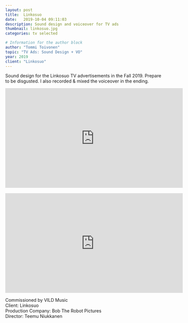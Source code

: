 ```yaml
---
layout: post
title:  Linkosuo
date:   2019-10-04 09:11:03
description: Sound design and voiceover for TV ads
thumbnail: linkosuo.jpg
categories: tv selected

# Information for the author block
author: "Tommi Toivonen"
topic: "TV Ads: Sound Design + VO"
year: 2019
client: "Linkosuo"
---
```


Sound design for the Linkosuo TV advertisements in the Fall 2019. Prepare to be disgusted. I also recorded & mixed the voiceover in the ending. 

<div class="resp-container">
<iframe class="resp-iframe" width="560" height="315" src="https://www.youtube.com/embed/ku_2fA5GY8s" frameborder="0" allow="accelerometer; autoplay; encrypted-media; gyroscope; picture-in-picture" allowfullscreen></iframe>
</div> <br>

<div class="resp-container">
<iframe class="resp-iframe" width="560" height="315" src="https://www.youtube.com/embed/y2HMYMMnJbY" frameborder="0" allow="accelerometer; autoplay; encrypted-media; gyroscope; picture-in-picture" allowfullscreen></iframe>
</div>

Commissioned by VILD Music  
Client: Linkosuo  
Production Company: Bob The Robot Pictures  
Director: Teemu Niukkanen